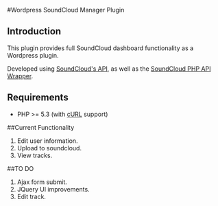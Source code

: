#Wordpress SoundCloud Manager Plugin

## Introduction
This plugin provides full SoundCloud dashboard functionality as a Wordpress plugin.

Developed using [SoundCloud's API](http://developers.soundcloud.com), as well as the [SoundCloud PHP API Wrapper](https://github.com/mptre/php-soundcloud).

## Requirements
* PHP >= 5.3 (with [cURL](http://se2.php.net/curl) support)

##Current Functionality
1. Edit user information.
2. Upload to soundcloud.
3. View tracks.

##TO DO
1. Ajax form submit.
2. JQuery UI improvements.
3. Edit track.
